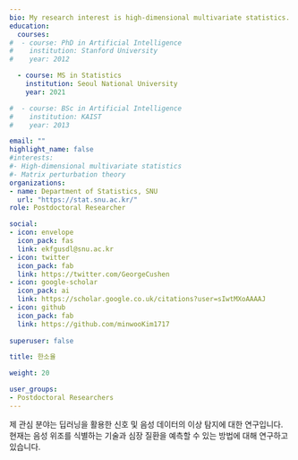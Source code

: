 ```yaml
---
bio: My research interest is high-dimensional multivariate statistics.
education:
  courses:
#  - course: PhD in Artificial Intelligence 
#    institution: Stanford University
#    year: 2012

  - course: MS in Statistics
    institution: Seoul National University
    year: 2021

#  - course: BSc in Artificial Intelligence
#    institution: KAIST
#    year: 2013

email: ""
highlight_name: false
#interests:
#- High-dimensional multivariate statistics
#- Matrix perturbation theory
organizations:
- name: Department of Statistics, SNU
  url: "https://stat.snu.ac.kr/"
role: Postdoctoral Researcher

social:
- icon: envelope
  icon_pack: fas
  link: ekfgusdl@snu.ac.kr
- icon: twitter
  icon_pack: fab
  link: https://twitter.com/GeorgeCushen
- icon: google-scholar
  icon_pack: ai
  link: https://scholar.google.co.uk/citations?user=sIwtMXoAAAAJ
- icon: github
  icon_pack: fab
  link: https://github.com/minwooKim1717
  
superuser: false

title: 한소율

weight: 20

user_groups:
- Postdoctoral Researchers
---
```


제 관심 분야는 딥러닝을 활용한 신호 및 음성 데이터의 이상 탐지에 대한 연구입니다. 현재는 음성 위조를 식별하는 기술과 심장 질환을 예측할 수 있는 방법에 대해 연구하고 있습니다.